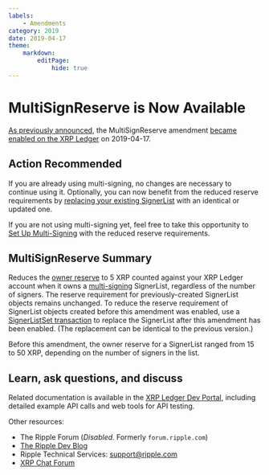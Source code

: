 ```yaml
---
labels:
    - Amendments
category: 2019
date: 2019-04-17
theme:
    markdown:
        editPage:
            hide: true
---
```

# MultiSignReserve is Now Available

[As previously announced](https://developers.ripple.com/blog/2019/multisignreserve-expected.html), the MultiSignReserve amendment [became enabled on the XRP Ledger](https://xrpcharts.ripple.com/#/transactions/C421E1D08EFD78E6B8D06B085F52A34A681D0B51AE62A018527E1B8F54C108FB) on 2019-04-17.

## Action Recommended

If you are already using multi-signing, no changes are necessary to continue using it. Optionally, you can now benefit from the reduced reserve requirements by [replacing your existing SignerList](https://developers.ripple.com/set-up-multi-signing.html) with an identical or updated one.

If you are not using multi-signing yet, feel free to take this opportunity to [Set Up Multi-Signing](https://developers.ripple.com/set-up-multi-signing.html) with the reduced reserve requirements.


## MultiSignReserve Summary

Reduces the [owner reserve](https://developers.ripple.com/reserves.html#owner-reserves) to 5 XRP counted against your XRP Ledger account when it owns a [multi-signing](https://developers.ripple.com/multi-signing.html) SignerList, regardless of the number of signers. The reserve requirement for previously-created SignerList objects remains unchanged. To reduce the reserve requirement of SignerList objects created before this amendment was enabled, use a [SignerListSet transaction](https://developers.ripple.com/signerlistset.html) to replace the SignerList after this amendment has been enabled. (The replacement can be identical to the previous version.)

Before this amendment, the owner reserve for a SignerList ranged from 15 to 50 XRP, depending on the number of signers in the list.


## Learn, ask questions, and discuss
Related documentation is available in the [XRP Ledger Dev Portal](https://developers.ripple.com/), including detailed example API calls and web tools for API testing.

Other resources:

* The Ripple Forum (_Disabled._ Formerly `forum.ripple.com`)
* [The Ripple Dev Blog](https://ripple.com/dev-blog/)
* Ripple Technical Services: <support@ripple.com>
* [XRP Chat Forum](http://www.xrpchat.com/)
